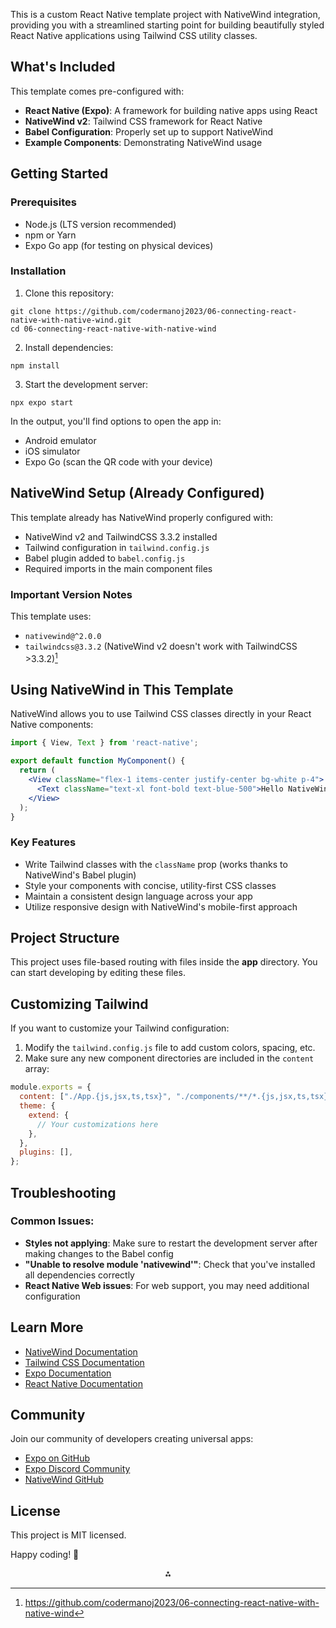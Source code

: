 This is a custom React Native template project with NativeWind integration, providing you with a streamlined starting point for building beautifully styled React Native applications using Tailwind CSS utility classes.

## What's Included

This template comes pre-configured with:

- **React Native (Expo)**: A framework for building native apps using React
- **NativeWind v2**: Tailwind CSS framework for React Native
- **Babel Configuration**: Properly set up to support NativeWind
- **Example Components**: Demonstrating NativeWind usage


## Getting Started

### Prerequisites

- Node.js (LTS version recommended)
- npm or Yarn
- Expo Go app (for testing on physical devices)


### Installation

1. Clone this repository:
```
git clone https://github.com/codermanoj2023/06-connecting-react-native-with-native-wind.git
cd 06-connecting-react-native-with-native-wind
```

2. Install dependencies:
```
npm install
```

3. Start the development server:
```
npx expo start
```

In the output, you'll find options to open the app in:

- Android emulator
- iOS simulator
- Expo Go (scan the QR code with your device)


## NativeWind Setup (Already Configured)

This template already has NativeWind properly configured with:

- NativeWind v2 and TailwindCSS 3.3.2 installed
- Tailwind configuration in `tailwind.config.js`
- Babel plugin added to `babel.config.js`
- Required imports in the main component files


### Important Version Notes

This template uses:

- `nativewind@^2.0.0`
- `tailwindcss@3.3.2` (NativeWind v2 doesn't work with TailwindCSS >3.3.2)[^2]


## Using NativeWind in This Template

NativeWind allows you to use Tailwind CSS classes directly in your React Native components:

```jsx
import { View, Text } from 'react-native';

export default function MyComponent() {
  return (
    <View className="flex-1 items-center justify-center bg-white p-4">
      <Text className="text-xl font-bold text-blue-500">Hello NativeWind!</Text>
    </View>
  );
}
```


### Key Features

- Write Tailwind classes with the `className` prop (works thanks to NativeWind's Babel plugin)
- Style your components with concise, utility-first CSS classes
- Maintain a consistent design language across your app
- Utilize responsive design with NativeWind's mobile-first approach


## Project Structure

This project uses file-based routing with files inside the **app** directory. You can start developing by editing these files.

## Customizing Tailwind

If you want to customize your Tailwind configuration:

1. Modify the `tailwind.config.js` file to add custom colors, spacing, etc.
2. Make sure any new component directories are included in the `content` array:
```js
module.exports = {
  content: ["./App.{js,jsx,ts,tsx}", "./components/**/*.{js,jsx,ts,tsx}"],
  theme: {
    extend: {
      // Your customizations here
    },
  },
  plugins: [],
};
```


## Troubleshooting

### Common Issues:

- **Styles not applying**: Make sure to restart the development server after making changes to the Babel config
- **"Unable to resolve module 'nativewind'"**: Check that you've installed all dependencies correctly
- **React Native Web issues**: For web support, you may need additional configuration


## Learn More

- [NativeWind Documentation](https://www.nativewind.dev/docs/getting-started/installation)
- [Tailwind CSS Documentation](https://tailwindcss.com/docs)
- [Expo Documentation](https://docs.expo.dev/)
- [React Native Documentation](https://reactnative.dev/docs/getting-started)


## Community

Join our community of developers creating universal apps:

- [Expo on GitHub](https://github.com/expo/expo)
- [Expo Discord Community](https://chat.expo.dev/)
- [NativeWind GitHub](https://github.com/marklawlor/nativewind)


## License

This project is MIT licensed.

Happy coding! 🚀

<div style="text-align: center">⁂</div>

[^1]: https://github.com/codermanoj2023/06-connecting-react-native-with-native-wind

[^2]: https://github.com/codermanoj2023/06-connecting-react-native-with-native-wind

[^3]: https://nativewind.dev/v2/quick-starts/expo

[^4]: https://blog.logrocket.com/getting-started-nativewind-tailwind-react-native/

[^5]: https://docs.expo.dev/versions/latest/config/babel/

[^6]: https://www.nativewind.dev/v2/guides/tailwindcss-react-native

[^7]: https://github.com/kimchouard/expo-nativewind-storybook-template/blob/main/README.md

[^8]: https://github.com/therealadum/nativewind

[^9]: https://unpkg.com/browse/tailwind-react-native-classnames@1.5.1/readme.md

[^10]: https://www.nativewind.dev/docs/getting-started/installation

[^11]: https://github.com/mrwyndham/expo-nativewind-template/blob/main/README.md

[^12]: https://stackoverflow.com/questions/78535645/after-setup-nativewind-does-not-work-with-expo

[^13]: https://www.nativewind.dev/v2/getting-started/installation

[^14]: https://www.nativewind.dev/docs/getting-started/installation/frameworkless

[^15]: https://dev.to/syketb/how-to-add-nativewind-in-react-native-expo-3h55

[^16]: https://github.com/designly1/react-native-tailwind-example/blob/master/README.md

[^17]: https://nativewindui.com/installation/manual

[^18]: https://dev.to/gamertense/getting-started-with-nativewind-using-tailwind-css-in-react-native-13e6

[^19]: https://nativewind.dev/v2/guides/babel

[^20]: https://github.com/nativewind/nativewind/issues/1045

[^21]: https://docs.expo.dev/guides/tailwind/

[^22]: https://www.youtube.com/watch?v=WcumWxicmao

[^23]: https://www.npmjs.com/package/nativewind

[^24]: https://www.nativewind.dev/v2/guides/babel-compile-only

[^25]: https://nativewind.dev/customization/configuration

[^26]: https://dev.to/shahbaazx786/setting-up-react-native-expo-tailwind-gluestack-ui-v2-430e

[^27]: https://www.youtube.com/watch?v=FyCaPXpvyNM

[^28]: https://github.com/MasFana/Nativewind-Starter

[^29]: https://echobind.com/post/native-wind-universal-styling-expo

[^30]: https://github.com/nativewind/nativewind

[^31]: https://www.youtube.com/watch?v=_Z33DTn0ZFo

[^32]: https://www.youtube.com/watch?v=RsFoOlYj-gc

[^33]: https://github.com/nativewind/nativewind-pure

[^34]: https://github.com/TVke/react-native-tailwindcss/blob/master/README.md

[^35]: https://docs.expo.dev/more/create-expo

[^36]: https://github.com/marklawlor/nativewind/issues/470

[^37]: https://kombai.com/tailwind/tailwind-react-native-installation-and-usage/

[^38]: https://github.com/gluestack/ui-example-nativewind

